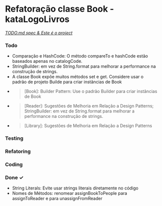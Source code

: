 # Refatoração classe Book - kataLogoLivros

<em>[TODO.md spec & Este é o project](https://bit.ly/3fCwKfM)</em>

### Todo

- Comparação e HashCode: O método compareTo e hashCode estão baseados apenas no catalogCode.  
- StringBuilder: em vez de String.format para melhorar a performance na construção de strings.  
- A classe Book expõe muitos métodos set e get. Considere usar o padrão de projeto Builde para criar instâncias de Book  
- > [Book]: Builder Pattern:  Use o padrão Builder para criar instâncias de Book  
- > [Reader]: Sugestões de Melhoria em Relação a Design Patterns; StringBuilder: em vez de String.format para melhorar a performance na construção de strings.  
- > [Library]: Sugestões de Melhoria em Relação a Design Patterns  

### Testing


### Refatoring


### Coding


### Done ✓

- String Literals: Evite usar strings literais diretamente no código  
- Nomes de Métodos:  renomear assignBookToPeople para assignToReader  e para unassignFromReader  

